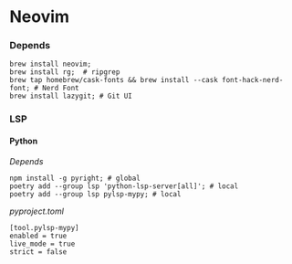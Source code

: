 # Neovim

### Depends

```
brew install neovim;
brew install rg;  # ripgrep
brew tap homebrew/cask-fonts && brew install --cask font-hack-nerd-font; # Nerd Font
brew install lazygit; # Git UI
```

### LSP

#### Python

*Depends*

```
npm install -g pyright; # global
poetry add --group lsp 'python-lsp-server[all]'; # local
poetry add --group lsp pylsp-mypy; # local
```

*pyproject.toml*

```
[tool.pylsp-mypy]
enabled = true
live_mode = true
strict = false
```
